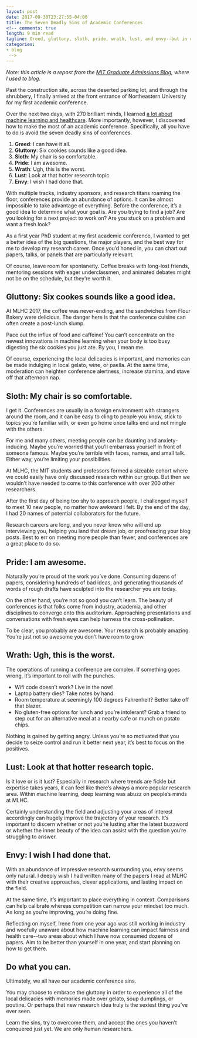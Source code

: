 ```yaml
---
layout: post
date: 2017-09-30T23:27:55-04:00
title: The Seven Deadly Sins of Academic Conferences
<!-- comments: true
length: 9 min read
tagline: Greed, gluttony, sloth, pride, wrath, lust, and envy--but in conference form.
categories:
- blog
 -->
---
```


*Note: this article is a repost from the [MIT Graduate Admissions Blog](http://gradadmissions.mit.edu/blog/seven-deadly-sins-conferences), where I used to blog.*


Past the construction site, across the deserted parking lot, and through the shrubbery, I finally arrived at the front entrance of Northeastern University for my first academic conference.

Over the next two days, with 270 brilliant minds, I learned [a lot about machine learning and healthcare](http://irenechen.net/blog/2017/08/22/mlhc2017.html). More importantly, however, I discovered how to make the most of an academic conference. Specifically, all you have to do is avoid the seven deadly sins of conferences.

 1. **Greed**: I can have it all.
 2. **Gluttony**: Six cookies sounds like a good idea.
 3. **Sloth**: My chair is so comfortable.
 4. **Pride**: I am awesome.
 5. **Wrath**: Ugh, this is the worst.
 6. **Lust**: Look at that hotter research topic.
 7. **Envy**: I wish I had done that.

<!--more-->

With multiple tracks, industry sponsors, and research titans roaming the floor, conferences provide an abundance of options. It can be almost impossible to take advantage of everything. Before the conference, it’s a good idea to determine what your goal is. Are you trying to find a job? Are you looking for a next project to work on? Are you stuck on a problem and want a fresh look?

As a first year PhD student at my first academic conference, I wanted to get a better idea of the big questions, the major players, and the best way for me to develop my research career. Once you’d honed in, you can chart out papers, talks, or panels that are particularly relevant.

Of course, leave room for spontaneity. Coffee breaks with long-lost friends, mentoring sessions with eager underclassmen, and animated debates might not be on the schedule, but they’re worth it.

## Gluttony: Six cookes sounds like a good idea.

At MLHC 2017, the coffee was never-ending, and the sandwiches from Flour Bakery were delicious. The danger here is that the conference cuisine can often create a post-lunch slump.

Pace out the influx of food and caffeine! You can’t concentrate on the newest innovations in machine learning when your body is too busy digesting the six cookies you just ate. By you, I mean me.

Of course, experiencing the local delicacies is important, and memories can be made indulging in local gelato, wine, or paella. At the same time, moderation can heighten conference alertness, increase stamina, and stave off that afternoon nap.

## Sloth: My chair is so comfortable.

I get it. Conferences are usually in a foreign environment with strangers around the room, and it can be easy to cling to people you know, stick to topics you’re familiar with, or even go home once talks end and not mingle with the others.

For me and many others, meeting people can be daunting and anxiety-inducing. Maybe you’re worried that you’ll embarrass yourself in front of someone famous. Maybe you’re terrible with faces, names, and small talk. Either way, you’re limiting your possibilities.

At MLHC, the MIT students and professors formed a sizeable cohort where we could easily have only discussed research within our group. But then we wouldn’t have needed to come to this conference with over 200 other researchers.

After the first day of being too shy to approach people, I challenged myself to meet 10 new people, no matter how awkward I felt. By the end of the day, I had 20 names of potential collaborators for the future.

Research careers are long, and you never know who will end up interviewing you, helping you land that dream job, or proofreading your blog posts. Best to err on meeting more people than fewer, and conferences are a great place to do so.

## Pride: I am awesome.

Naturally you’re proud of the work you’ve done. Consuming dozens of papers, considering hundreds of bad ideas, and generating thousands of words of rough drafts have sculpted into the researcher you are today.

On the other hand, you’re not so good you can’t learn. The beauty of conferences is that folks come from industry, academia, and other disciplines to converge onto this auditorium. Approaching presentations and conversations with fresh eyes can help harness the cross-pollination.

To be clear, you probably are awesome. Your research is probably amazing. You’re just not so awesome you don’t have room to grow.

## Wrath: Ugh, this is the worst.

The operations of running a conference are complex. If something goes wrong, it’s important to roll with the punches.

 * Wifi code doesn’t work? Live in the now!
 * Laptop battery dies? Take notes by hand.
 * Room temperature at seemingly 100 degrees Fahrenheit? Better take off that blazer.
 * No gluten-free options for lunch and you’re intolerant? Grab a friend to step out for an alternative meal at a nearby cafe or munch on potato chips.

Nothing is gained by getting angry. Unless you’re so motivated that you decide to seize control and run it better next year, it’s best to focus on the positives.

## Lust: Look at that hotter research topic.

Is it love or is it lust? Especially in research where trends are fickle but expertise takes years, it can feel like there’s always a more popular research area. Within machine learning, deep learning was abuzz on people’s minds at MLHC.

Certainly understanding the field and adjusting your areas of interest accordingly can hugely improve the trajectory of your research. It’s important to discern whether or not you’re lusting after the latest buzzword or whether the inner beauty of the idea can assist with the question you’re struggling to answer.

## Envy: I wish I had done that.

With an abundance of impressive research surrounding you, envy seems only natural. I deeply wish I had written many of the papers I read at MLHC with their creative approaches, clever applications, and lasting impact on the field.

At the same time, it’s important to place everything in context. Comparisons can help calibrate whereas competition can narrow your mindset too much. As long as you’re improving, you’re doing fine.

Reflecting on myself, Irene from one year ago was still working in industry and woefully unaware about how machine learning can impact fairness and health care--two areas about which I have now consumed dozens of papers. Aim to be better than yourself in one year, and start planning on how to get there.

## Do what you can.

Ultimately, we all have our academic conference sins.

You may choose to embrace the gluttony in order to experience all of the local delicacies with memories made over gelato, soup dumplings, or poutine. Or perhaps that new research idea truly is the sexiest thing you’ve ever seen.

Learn the sins, try to overcome them, and accept the ones you haven’t conquered just yet. We are only human researchers.
